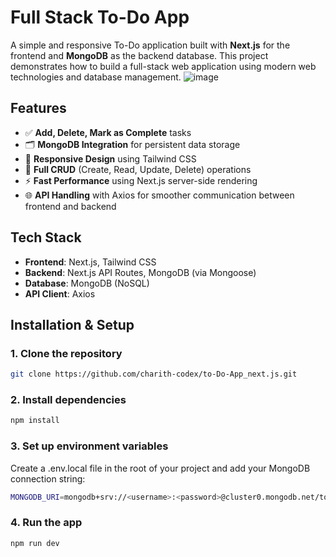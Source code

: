 # Full Stack To-Do App

A simple and responsive To-Do application built with **Next.js** for the frontend and **MongoDB** as the backend database. This project demonstrates how to build a full-stack web application using modern web technologies and database management.
![image](https://github.com/user-attachments/assets/6f989ba2-aa76-4459-9111-8ab3a3a0824b)

## Features

- ✅ **Add, Delete, Mark as Complete** tasks
- 🗂️ **MongoDB Integration** for persistent data storage
- 📱 **Responsive Design** using Tailwind CSS
- 🔄 **Full CRUD** (Create, Read, Update, Delete) operations
- ⚡ **Fast Performance** using Next.js server-side rendering
- 🌐 **API Handling** with Axios for smoother communication between frontend and backend

## Tech Stack

- **Frontend**: Next.js, Tailwind CSS
- **Backend**: Next.js API Routes, MongoDB (via Mongoose)
- **Database**: MongoDB (NoSQL)
- **API Client**: Axios

## Installation & Setup

### 1. Clone the repository

```bash
git clone https://github.com/charith-codex/to-Do-App_next.js.git
```

### 2. Install dependencies

```bash
npm install
```

### 3. Set up environment variables
Create a .env.local file in the root of your project and add your MongoDB connection string:
```bash
MONGODB_URI=mongodb+srv://<username>:<password>@cluster0.mongodb.net/todo-app
```

### 4. Run the app
```bash
npm run dev
```
